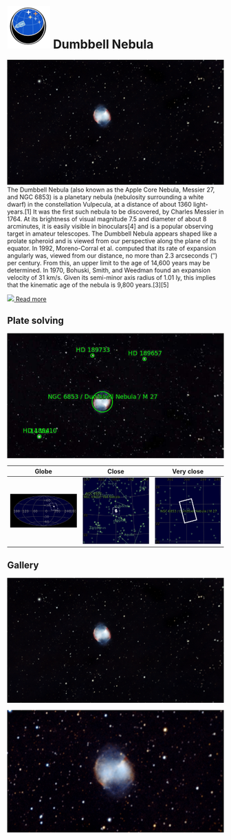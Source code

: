 # ![](../Imaging//Common/pyl-tiny.png) Dumbbell Nebula
![IMG](../Imaging//HD/Dumbbell_Nebula+01+co.jpg)
The Dumbbell Nebula (also known as the Apple Core Nebula, Messier 27, and NGC 6853) is a planetary nebula (nebulosity surrounding a white dwarf) in the constellation Vulpecula, at a distance of about 1360 light-years.[1] It was the first such nebula to be discovered, by Charles Messier in 1764. At its brightness of visual magnitude 7.5 and diameter of about 8 arcminutes, it is easily visible in binoculars[4] and is a popular observing target in amateur telescopes. The Dumbbell Nebula appears shaped like a prolate spheroid and is viewed from our perspective along the plane of its equator. In 1992, Moreno-Corral et al. computed that its rate of expansion angularly was, viewed from our distance, no more than 2.3 arcseconds (″) per century. From this, an upper limit to the age of 14,600 years may be determined. In 1970, Bohuski, Smith, and Weedman found an expansion velocity of 31 km/s. Given its semi-minor axis radius of 1.01 ly, this implies that the kinematic age of the nebula is 9,800 years.[3][5]

[![](/home/lcv/Dropbox/AstroPhotography//Imaging//Common/Wikipedia.png) Read more](https://en.wikipedia.org/wiki/Dumbbell_Nebula)
## Plate solving 


![IMG](../Imaging//HD/Dumbbell_Nebula_Annotated.jpg)


| Globe | Close | Very close |
| ----- | ----- | ----- |
|![IMG](../Imaging//HD/Dumbbell_Nebula_Globe.jpg) |![IMG](../Imaging//HD/Dumbbell_Nebula_Close.jpg) |![IMG](../Imaging//HD/Dumbbell_Nebula_Closer.jpg) |

## Gallery
![IMG](../Imaging//HD/Dumbbell_Nebula+01+co.jpg) 

![IMG](../Imaging//HD/Dumbbell_Nebula+02+co.jpg) 


